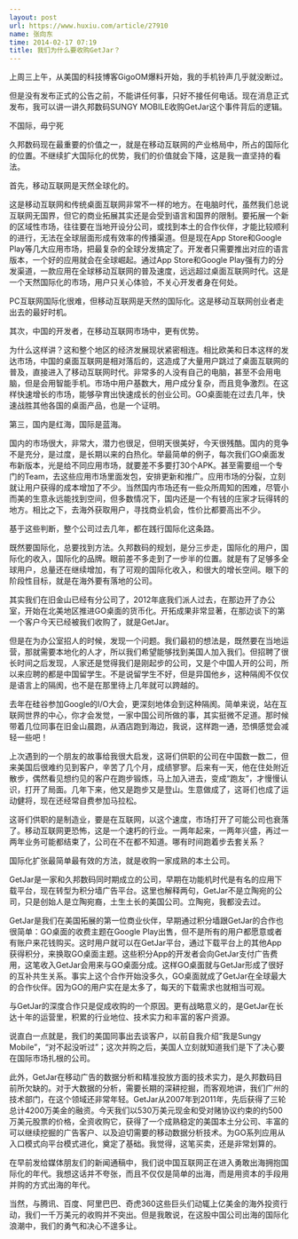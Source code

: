 ```yaml
---
layout: post
url: https://www.huxiu.com/article/27910
name: 张向东
time: 2014-02-17 07:19
title: 我们为什么要收购GetJar？
---
```

上周三上午，从美国的科技博客GigoOM爆料开始，我的手机铃声几乎就没断过。

但是没有发布正式的公告之前，不能讲任何事，只好不接任何电话。现在消息正式发布，我可以讲一讲久邦数码SUNGY MOBILE收购GetJar这个事件背后的逻辑。

不国际，毋宁死

久邦数码现在最重要的价值之一，就是在移动互联网的产业格局中，所占的国际化的位置。不继续扩大国际化的优势，我们的价值就会下降，这是我一直坚持的看法。

首先，移动互联网是天然全球化的。

这是移动互联网和传统桌面互联网非常不一样的地方。在电脑时代，虽然我们总说互联网无国界，但它的商业拓展其实还是会受到语言和国界的限制。要拓展一个新的区域性市场，往往要在当地开设分公司，或找到本土的合作伙伴，才能比较顺利的进行，无法在全球层面形成有效率的传播渠道。但是现在App Store和Google Play等几大应用市场，把最复杂的全球分发搞定了。开发者只需要推出对应的语言版本，一个好的应用就会在全球崛起。通过App Store和Google Play强有力的分发渠道，一款应用在全球移动互联网的普及速度，远远超过桌面互联网时代。这是一个天然国际化的市场，用户只关心体验，不关心开发者身在何处。

PC互联网国际化很难，但移动互联网是天然的国际化。这是移动互联网创业者走出去的最好时机。

其次，中国的开发者，在移动互联网市场中，更有优势。

为什么这样讲？这和整个地区的经济发展现状紧密相连。相比欧美和日本这样的发达市场，中国的桌面互联网是相对落后的，这造成了大量用户跳过了桌面互联网的普及，直接进入了移动互联网时代。非常多的人没有自己的电脑，甚至不会用电脑，但是会用智能手机。市场中用户基数大，用户成分复杂，而且竞争激烈。在这样快速增长的市场，能够孕育出快速成长的创业公司。GO桌面能在过去几年，快速战胜其他各国的桌面产品，也是一个证明。

第三，国内是红海，国际是蓝海。

国内的市场很大，非常大，潜力也很足，但明天很美好，今天很残酷。国内的竞争不是充分，是过度，是长期以来的白热化。举最简单的例子，每次我们GO桌面发布新版本，光是给不同应用市场，就要差不多要打30个APK。甚至需要组一个专门的Team，去这些应用市场里面发包，安排更新和推广。应用市场的分裂，立刻就让用户获得的成本增加了不少。当然国内市场还有一些众所周知的困难，尽管小而美的生意永远能找到空间，但多数情况下，国内还是一个有钱的庄家才玩得转的地方。相比之下，去海外获取用户，寻找商业机会，性价比都要高出不少。

基于这些判断，整个公司过去几年，都在践行国际化这条路。

既然要国际化，总要找到方法。久邦数码的规划，是分三步走，国际化的用户，国际化的收入，国际化的品牌。眼前差不多走到了一步半的位置。就是有了足够多全球用户，总量还在继续增加，有了可观的国际化收入，和很大的增长空间。眼下的阶段性目标，就是在海外要有落地的公司。

其实我们在旧金山已经有分公司了，2012年底我们派人过去，在那边开了办公室，开始在北美地区推进GO桌面的货币化。开拓成果非常显著，在那边谈下的第一个客户今天已经被我们收购了，就是GetJar。

但是在为办公室招人的时候，发现一个问题。我们最初的想法是，既然要在当地运营，那就需要本地化的人才，所以我们希望能够找到美国人加入我们。但招聘了很长时间之后发现，人家还是觉得我们是刚起步的公司，又是个中国人开的公司，所以来应聘的都是中国留学生。不是说留学生不好，但是异国他乡，这种隔阂不仅仅是语言上的隔阂，也不是在那里待上几年就可以跨越的。

去年在硅谷参加Google的I/O大会，更深刻地体会到这种隔阂。简单来说，站在互联网世界的中心，你才会发觉，一家中国公司所做的事，其实挺微不足道。那时候带着几位同事在旧金山晨跑，从酒店跑到海边，我说，这样跑一通，恐惧感觉会减轻一些吧！

上次遇到的一个朋友的故事给我很大启发，这哥们供职的公司在中国数一数二，但来美国后很难约见到客户，辛苦了几个月，成绩寥寥。后来有一天，他在住处附近散步，偶然看见想约见的客户在跑步锻炼，马上加入进去，变成“跑友”，才慢慢认识，打开了局面。几年下来，他又是跑步又是登山。生意做成了，这哥们也成了运动健将，现在还经常自费参加马拉松。

这哥们供职的是制造业，要是在互联网，以这个速度，市场打开了可能公司也衰落了。移动互联网更恐怖，这是一个速朽的行业。一两年起来，一两年兴盛，再过一两年业务可能都结束了，公司在不在都不知道。哪有时间跑着步去套关系？

国际化扩张最简单最有效的方法，就是收购一家成熟的本土公司。

GetJar是一家和久邦数码同时期成立的公司，早期在功能机时代是有名的应用下载平台，现在转型为积分墙广告平台。这里也解释两句，GetJar不是立陶宛的公司，只是创始人是立陶宛裔，土生土长的美国公司。立陶宛，我都没去过。

GetJar是我们在美国拓展的第一位商业伙伴，早期通过积分墙跟GetJar的合作也很简单：GO桌面的收费主题在Google Play出售，但不是所有的用户都愿意或者有账户来花钱购买。这时用户就可以在GetJar平台，通过下载平台上的其他App获得积分，来换取GO桌面主题。这些积分App的开发者会向GetJar支付广告费用，这笔收入GetJar会用来与GO桌面分成。这样GO桌面就与GetJar形成了很好的互补共生关系。事实上这个合作开始没多久，GO桌面就成了GetJar在全球最大的合作伙伴。因为GO的用户实在是太多了，每天的下载需求也就相当可观。

与GetJar的深度合作只是促成收购的一个原因。更有战略意义的，是GetJar在长达十年的运营里，积累的行业地位、技术实力和丰富的客户资源。

说直白一点就是，我们的美国同事出去谈客户，以前自我介绍“我是Sungy Mobile”，“对不起没听过”；这次并购之后，美国人立刻就知道我们是下了决心要在国际市场扎根的公司。

此外，GetJar在移动广告的数据分析和精准投放方面的技术实力，是久邦数码目前所欠缺的。对于大数据的分析，需要长期的深耕挖掘，而客观地讲，我们广州的技术部门，在这个领域还非常年轻。GetJar从2007年到2011年，先后获得了三轮总计4200万美金的融资。今天我们以530万美元现金和受对赌协议约束的约500万美元股票的价格，全资收购它，获得了一个成熟稳定的美国本土分公司、丰富的可以继续挖掘的广告客户、以及迫切需要的移动数据分析技术。为GO系列应用从入口模式向平台模式进化，奠定了基础。我觉得，这笔买卖，还是非常划算的。

在早前发给媒体朋友们的新闻通稿中，我们说中国互联网正在进入勇敢出海拥抱国际化的年代。我想这话并不夸张，而且不仅仅是简单的出海，而是用资本的手段用并购的方式出海的年代。

当然，与腾讯、百度、阿里巴巴、奇虎360这些巨头们动辄上亿美金的海外投资行动，我们一千万美元的收购并不突出。但是我敢说，在这股中国公司出海的国际化浪潮中，我们的勇气和决心不遑多让。

